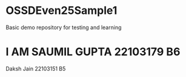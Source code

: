 # OSSDEven25Sample1
Basic demo repository for testing and learning
# I AM SAUMIL GUPTA 22103179 B6
Daksh Jain 22103151 B5
